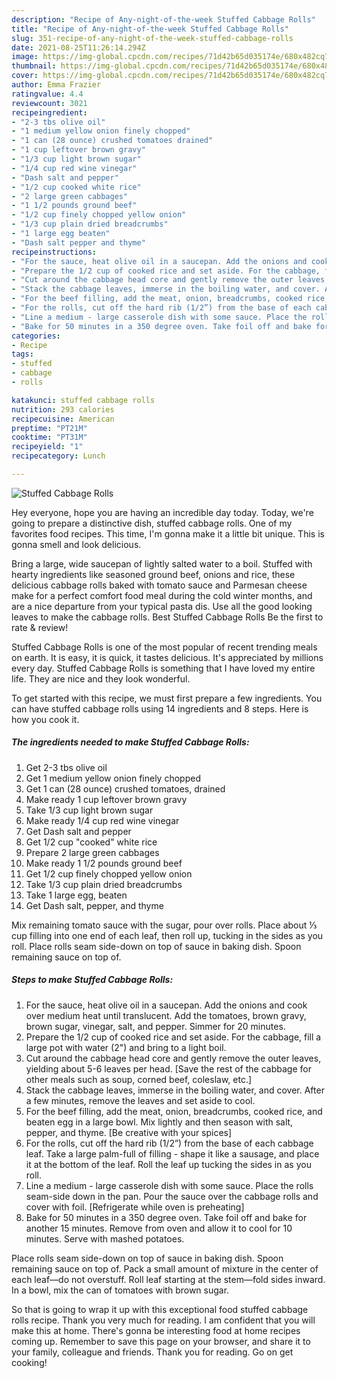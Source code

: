 ```yaml
---
description: "Recipe of Any-night-of-the-week Stuffed Cabbage Rolls"
title: "Recipe of Any-night-of-the-week Stuffed Cabbage Rolls"
slug: 351-recipe-of-any-night-of-the-week-stuffed-cabbage-rolls
date: 2021-08-25T11:26:14.294Z
image: https://img-global.cpcdn.com/recipes/71d42b65d035174e/680x482cq70/stuffed-cabbage-rolls-recipe-main-photo.jpg
thumbnail: https://img-global.cpcdn.com/recipes/71d42b65d035174e/680x482cq70/stuffed-cabbage-rolls-recipe-main-photo.jpg
cover: https://img-global.cpcdn.com/recipes/71d42b65d035174e/680x482cq70/stuffed-cabbage-rolls-recipe-main-photo.jpg
author: Emma Frazier
ratingvalue: 4.4
reviewcount: 3021
recipeingredient:
- "2-3 tbs olive oil"
- "1 medium yellow onion finely chopped"
- "1 can (28 ounce) crushed tomatoes drained"
- "1 cup leftover brown gravy"
- "1/3 cup light brown sugar"
- "1/4 cup red wine vinegar"
- "Dash salt and pepper"
- "1/2 cup cooked white rice"
- "2 large green cabbages"
- "1 1/2 pounds ground beef"
- "1/2 cup finely chopped yellow onion"
- "1/3 cup plain dried breadcrumbs"
- "1 large egg beaten"
- "Dash salt pepper and thyme"
recipeinstructions:
- "For the sauce, heat olive oil in a saucepan. Add the onions and cook over medium heat until translucent. Add the tomatoes, brown gravy, brown sugar, vinegar, salt, and pepper. Simmer for 20 minutes."
- "Prepare the 1/2 cup of cooked rice and set aside. For the cabbage, fill a large pot with water (2&#34;) and bring to a light boil."
- "Cut around the cabbage head core and gently remove the outer leaves, yielding about 5-6 leaves per head. [Save the rest of the cabbage for other meals such as soup, corned beef, coleslaw, etc.]"
- "Stack the cabbage leaves, immerse in the boiling water, and cover. After a few minutes, remove the leaves and set aside to cool."
- "For the beef filling, add the meat, onion, breadcrumbs, cooked rice, and beaten egg in a large bowl. Mix lightly and then season with salt, pepper, and thyme. [Be creative with your spices]"
- "For the rolls, cut off the hard rib (1/2”) from the base of each cabbage leaf. Take a large palm-full of filling - shape it like a sausage, and place it at the bottom of the leaf. Roll the leaf up tucking the sides in as you roll."
- "Line a medium - large casserole dish with some sauce. Place the rolls seam-side down in the pan. Pour the sauce over the cabbage rolls and cover with foil. [Refrigerate while oven is preheating]"
- "Bake for 50 minutes in a 350 degree oven. Take foil off and bake for another 15 minutes. Remove from oven and allow it to cool for 10 minutes. Serve with mashed potatoes."
categories:
- Recipe
tags:
- stuffed
- cabbage
- rolls

katakunci: stuffed cabbage rolls 
nutrition: 293 calories
recipecuisine: American
preptime: "PT21M"
cooktime: "PT31M"
recipeyield: "1"
recipecategory: Lunch

---
```



![Stuffed Cabbage Rolls](https://img-global.cpcdn.com/recipes/71d42b65d035174e/680x482cq70/stuffed-cabbage-rolls-recipe-main-photo.jpg)

Hey everyone, hope you are having an incredible day today. Today, we're going to prepare a distinctive dish, stuffed cabbage rolls. One of my favorites food recipes. This time, I'm gonna make it a little bit unique. This is gonna smell and look delicious.

Bring a large, wide saucepan of lightly salted water to a boil. Stuffed with hearty ingredients like seasoned ground beef, onions and rice, these delicious cabbage rolls baked with tomato sauce and Parmesan cheese make for a perfect comfort food meal during the cold winter months, and are a nice departure from your typical pasta dis. Use all the good looking leaves to make the cabbage rolls. Best Stuffed Cabbage Rolls Be the first to rate &amp; review!

Stuffed Cabbage Rolls is one of the most popular of recent trending meals on earth. It is easy, it is quick, it tastes delicious. It's appreciated by millions every day. Stuffed Cabbage Rolls is something that I have loved my entire life. They are nice and they look wonderful.


To get started with this recipe, we must first prepare a few ingredients. You can have stuffed cabbage rolls using 14 ingredients and 8 steps. Here is how you cook it.

<!--inarticleads1-->

##### The ingredients needed to make Stuffed Cabbage Rolls:

1. Get 2-3 tbs olive oil
1. Get 1 medium yellow onion finely chopped
1. Get 1 can (28 ounce) crushed tomatoes, drained
1. Make ready 1 cup leftover brown gravy
1. Take 1/3 cup light brown sugar
1. Make ready 1/4 cup red wine vinegar
1. Get Dash salt and pepper
1. Get 1/2 cup &#34;cooked&#34; white rice
1. Prepare 2 large green cabbages
1. Make ready 1 1/2 pounds ground beef
1. Get 1/2 cup finely chopped yellow onion
1. Take 1/3 cup plain dried breadcrumbs
1. Take 1 large egg, beaten
1. Get Dash salt, pepper, and thyme


Mix remaining tomato sauce with the sugar, pour over rolls. Place about ⅓ cup filling into one end of each leaf, then roll up, tucking in the sides as you roll. Place rolls seam side-down on top of sauce in baking dish. Spoon remaining sauce on top of. 

<!--inarticleads2-->

##### Steps to make Stuffed Cabbage Rolls:

1. For the sauce, heat olive oil in a saucepan. Add the onions and cook over medium heat until translucent. Add the tomatoes, brown gravy, brown sugar, vinegar, salt, and pepper. Simmer for 20 minutes.
1. Prepare the 1/2 cup of cooked rice and set aside. For the cabbage, fill a large pot with water (2&#34;) and bring to a light boil.
1. Cut around the cabbage head core and gently remove the outer leaves, yielding about 5-6 leaves per head. [Save the rest of the cabbage for other meals such as soup, corned beef, coleslaw, etc.]
1. Stack the cabbage leaves, immerse in the boiling water, and cover. After a few minutes, remove the leaves and set aside to cool.
1. For the beef filling, add the meat, onion, breadcrumbs, cooked rice, and beaten egg in a large bowl. Mix lightly and then season with salt, pepper, and thyme. [Be creative with your spices]
1. For the rolls, cut off the hard rib (1/2”) from the base of each cabbage leaf. Take a large palm-full of filling - shape it like a sausage, and place it at the bottom of the leaf. Roll the leaf up tucking the sides in as you roll.
1. Line a medium - large casserole dish with some sauce. Place the rolls seam-side down in the pan. Pour the sauce over the cabbage rolls and cover with foil. [Refrigerate while oven is preheating]
1. Bake for 50 minutes in a 350 degree oven. Take foil off and bake for another 15 minutes. Remove from oven and allow it to cool for 10 minutes. Serve with mashed potatoes.


Place rolls seam side-down on top of sauce in baking dish. Spoon remaining sauce on top of. Pack a small amount of mixture in the center of each leaf—do not overstuff. Roll leaf starting at the stem—fold sides inward. In a bowl, mix the can of tomatoes with brown sugar. 

So that is going to wrap it up with this exceptional food stuffed cabbage rolls recipe. Thank you very much for reading. I am confident that you will make this at home. There's gonna be interesting food at home recipes coming up. Remember to save this page on your browser, and share it to your family, colleague and friends. Thank you for reading. Go on get cooking!
